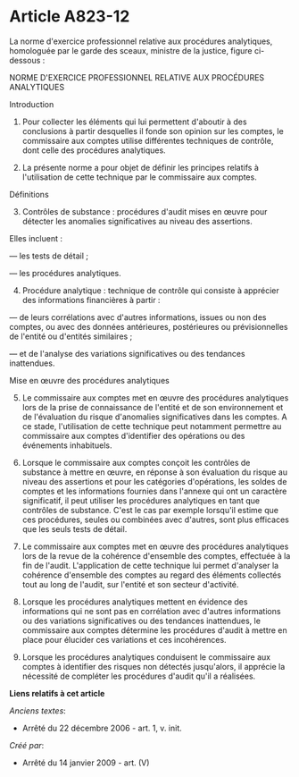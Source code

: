 # Article A823-12

La norme d'exercice professionnel relative aux procédures analytiques, homologuée par le garde des sceaux, ministre de la
justice, figure ci-dessous :

NORME D'EXERCICE PROFESSIONNEL RELATIVE AUX PROCÉDURES ANALYTIQUES

Introduction

1. Pour collecter les éléments qui lui permettent d'aboutir à des conclusions à partir desquelles il fonde son opinion sur
les comptes, le commissaire aux comptes utilise différentes techniques de contrôle, dont celle des procédures analytiques.

2. La présente norme a pour objet de définir les principes relatifs à l'utilisation de cette technique par le commissaire aux
comptes.

Définitions

3. Contrôles de substance : procédures d'audit mises en œuvre pour détecter les anomalies significatives au niveau des
assertions.

Elles incluent :

― les tests de détail ;

― les procédures analytiques.

4. Procédure analytique : technique de contrôle qui consiste à apprécier des informations financières à partir :

― de leurs corrélations avec d'autres informations, issues ou non des comptes, ou avec des données antérieures, postérieures
ou prévisionnelles de l'entité ou d'entités similaires ;

― et de l'analyse des variations significatives ou des tendances inattendues.

Mise en œuvre des procédures analytiques

5. Le commissaire aux comptes met en œuvre des procédures analytiques lors de la prise de connaissance de l'entité et de son
environnement et de l'évaluation du risque d'anomalies significatives dans les comptes. A ce stade, l'utilisation de cette
technique peut notamment permettre au commissaire aux comptes d'identifier des opérations ou des événements inhabituels.

6. Lorsque le commissaire aux comptes conçoit les contrôles de substance à mettre en œuvre, en réponse à son évaluation du
risque au niveau des assertions et pour les catégories d'opérations, les soldes de comptes et les informations fournies dans
l'annexe qui ont un caractère significatif, il peut utiliser les procédures analytiques en tant que contrôles de substance.
C'est le cas par exemple lorsqu'il estime que ces procédures, seules ou combinées avec d'autres, sont plus efficaces que les
seuls tests de détail.

7. Le commissaire aux comptes met en œuvre des procédures analytiques lors de la revue de la cohérence d'ensemble des
comptes, effectuée à la fin de l'audit. L'application de cette technique lui permet d'analyser la cohérence d'ensemble des
comptes au regard des éléments collectés tout au long de l'audit, sur l'entité et son secteur d'activité.

8. Lorsque les procédures analytiques mettent en évidence des informations qui ne sont pas en corrélation avec d'autres
informations ou des variations significatives ou des tendances inattendues, le commissaire aux comptes détermine les
procédures d'audit à mettre en place pour élucider ces variations et ces incohérences.

9. Lorsque les procédures analytiques conduisent le commissaire aux comptes à identifier des risques non détectés
jusqu'alors, il apprécie la nécessité de compléter les procédures d'audit qu'il a réalisées.

**Liens relatifs à cet article**

_Anciens textes_:

  - Arrêté du 22 décembre 2006 - art. 1, v. init.

_Créé par_:

  - Arrêté du 14 janvier 2009 - art. (V)
